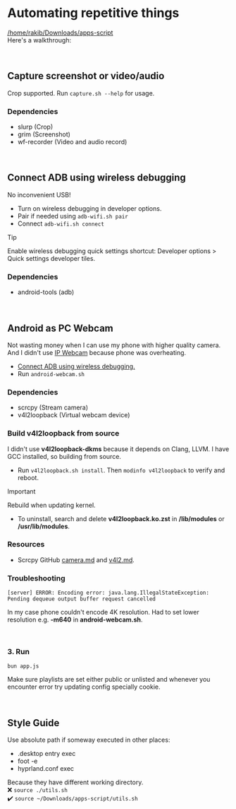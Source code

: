 # Automating repetitive things<br>

[/home/rakib/Downloads/apps-script](/home/rakib/Downloads/apps-script)<br>
Here's a walkthrough:

<br>

## Capture screenshot or video/audio

Crop supported. Run `capture.sh --help` for usage.

### Dependencies

- slurp (Crop)
- grim (Screenshot)
- wf-recorder (Video and audio record)

<br>

## Connect ADB using wireless debugging

No inconvenient USB!

- Turn on wireless debugging in developer options.
- Pair if needed using `adb-wifi.sh pair`
- Connect `adb-wifi.sh connect`

<!-- prettier-ignore -->
> [!TIP]
> Enable wireless debugging quick settings shortcut: Developer options > Quick settings developer tiles.

### Dependencies

- android-tools (adb)

<br>

## Android as PC Webcam

Not wasting money when I can use my phone with higher quality camera. And I didn't use [IP Webcam](https://play.google.com/store/apps/details?id=com.pas.webcam) because phone was overheating.

- [Connect ADB using wireless debugging.](#connect-adb-using-wireless-debugging)
- Run `android-webcam.sh`

### Dependencies

- scrcpy (Stream camera)
- v4l2loopback (Virtual webcam device)

### Build v4l2loopback from source

I didn't use **v4l2loopback-dkms** because it depends on Clang, LLVM. I have GCC installed, so building from source.

- Run `v4l2loopback.sh install`. Then `modinfo v4l2loopback` to verify and reboot.

> [!IMPORTANT]
> Rebuild when updating kernel.

- To uninstall, search and delete **v4l2loopback.ko.zst** in **/lib/modules** or **/usr/lib/modules**.

### Resources

- Scrcpy GitHub [camera.md](https://github.com/Genymobile/scrcpy/blob/master/doc/camera.md) and [v4l2.md](https://github.com/Genymobile/scrcpy/blob/master/doc/v4l2.md).

### Troubleshooting

```
[server] ERROR: Encoding error: java.lang.IllegalStateException: Pending dequeue output buffer request cancelled
```

In my case phone couldn't encode 4K resolution. Had to set lower resolution e.g. **-m640** in **android-webcam.sh**.

<br>

### 3. Run

```
bun app.js
```

Make sure playlists are set either public or unlisted and whenever you encounter error try updating config specially cookie.

<br>

## Style Guide

Use absolute path if someway executed in other places:

- .desktop entry exec
- foot -e
- hyprland.conf exec

Because they have different working directory.<br>
❌ `source ./utils.sh`<br>
✔️ `source ~/Downloads/apps-script/utils.sh`
